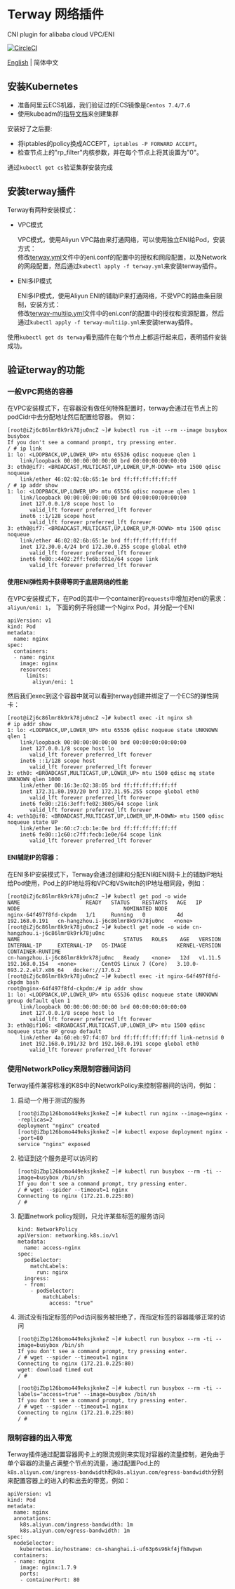 # Terway 网络插件

CNI plugin for alibaba cloud VPC/ENI

[![CircleCI](https://circleci.com/gh/AliyunContainerService/terway.svg?style=svg)](https://circleci.com/gh/AliyunContainerService/terway)

[English](./README.md) | 简体中文

## 安装Kubernetes

* 准备阿里云ECS机器，我们验证过的ECS镜像是`Centos 7.4/7.6`
* 使用kubeadm的[指导文档](https://kubernetes.io/docs/setup/independent/create-cluster-kubeadm/)来创建集群

安装好了之后要:

* 将iptables的policy换成ACCEPT，`iptables -P FORWARD ACCEPT`。
* 检查节点上的"rp_filter"内核参数，并在每个节点上将其设置为"0"。

通过`kubectl get cs`验证集群安装完成

## 安装terway插件

Terway有两种安装模式：

* VPC模式

	VPC模式，使用Aliyun VPC路由来打通网络，可以使用独立ENI给Pod，安装方式：<br />
	修改[terway.yml](./terway.yml)文件中的eni.conf的配置中的授权和网段配置，以及Network的网段配置，然后通过`kubectl apply -f terway.yml`来安装terway插件。

* ENI多IP模式

	ENI多IP模式，使用Aliyun ENI的辅助IP来打通网络，不受VPC的路由条目限制，安装方式：<br />
	修改[terway-multiip.yml](./terway-multiip.yml)文件中的eni.conf的配置中的授权和资源配置，然后通过`kubectl apply -f terway-multiip.yml`来安装terway插件。

使用`kubectl get ds terway`看到插件在每个节点上都运行起来后，表明插件安装成功。

## 验证terway的功能

### 一般VPC网络的容器

在VPC安装模式下，在容器没有做任何特殊配置时，terway会通过在节点上的podCidr中去分配地址然后配置给容器。
例如：

```
[root@iZj6c86lmr8k9rk78ju0ncZ ~]# kubectl run -it --rm --image busybox busybox
If you don't see a command prompt, try pressing enter.
/ # ip link
1: lo: <LOOPBACK,UP,LOWER_UP> mtu 65536 qdisc noqueue qlen 1
    link/loopback 00:00:00:00:00:00 brd 00:00:00:00:00:00
3: eth0@if7: <BROADCAST,MULTICAST,UP,LOWER_UP,M-DOWN> mtu 1500 qdisc noqueue
    link/ether 46:02:02:6b:65:1e brd ff:ff:ff:ff:ff:ff
/ # ip addr show
1: lo: <LOOPBACK,UP,LOWER_UP> mtu 65536 qdisc noqueue qlen 1
    link/loopback 00:00:00:00:00:00 brd 00:00:00:00:00:00
    inet 127.0.0.1/8 scope host lo
       valid_lft forever preferred_lft forever
    inet6 ::1/128 scope host
       valid_lft forever preferred_lft forever
3: eth0@if7: <BROADCAST,MULTICAST,UP,LOWER_UP,M-DOWN> mtu 1500 qdisc noqueue
    link/ether 46:02:02:6b:65:1e brd ff:ff:ff:ff:ff:ff
    inet 172.30.0.4/24 brd 172.30.0.255 scope global eth0
       valid_lft forever preferred_lft forever
    inet6 fe80::4402:2ff:fe6b:651e/64 scope link
       valid_lft forever preferred_lft forever
```

#### 使用ENI弹性网卡获得等同于底层网络的性能

在VPC安装模式下，在Pod的其中一个container的`requests`中增加对eni的需求： `aliyun/eni: 1`， 下面的例子将创建一个Nginx Pod，并分配一个ENI

```
apiVersion: v1
kind: Pod
metadata:
  name: nginx
spec:
  containers:
  - name: nginx
    image: nginx
    resources:
      limits:
        aliyun/eni: 1
```

然后我们exec到这个容器中就可以看到terway创建并绑定了一个ECS的弹性网卡：

```
[root@iZj6c86lmr8k9rk78ju0ncZ ~]# kubectl exec -it nginx sh
# ip addr show
1: lo: <LOOPBACK,UP,LOWER_UP> mtu 65536 qdisc noqueue state UNKNOWN qlen 1
    link/loopback 00:00:00:00:00:00 brd 00:00:00:00:00:00
    inet 127.0.0.1/8 scope host lo
       valid_lft forever preferred_lft forever
    inet6 ::1/128 scope host
       valid_lft forever preferred_lft forever
3: eth0: <BROADCAST,MULTICAST,UP,LOWER_UP> mtu 1500 qdisc mq state UNKNOWN qlen 1000
    link/ether 00:16:3e:02:38:05 brd ff:ff:ff:ff:ff:ff
    inet 172.31.80.193/20 brd 172.31.95.255 scope global eth0
       valid_lft forever preferred_lft forever
    inet6 fe80::216:3eff:fe02:3805/64 scope link
       valid_lft forever preferred_lft forever
4: veth1@if8: <BROADCAST,MULTICAST,UP,LOWER_UP,M-DOWN> mtu 1500 qdisc noqueue state UP
    link/ether 1e:60:c7:cb:1e:0e brd ff:ff:ff:ff:ff:ff
    inet6 fe80::1c60:c7ff:fecb:1e0e/64 scope link
       valid_lft forever preferred_lft forever
```

#### ENI辅助IP的容器：

在ENI多IP安装模式下，Terway会通过创建和分配ENI和ENI网卡上的辅助IP地址给Pod使用，Pod上的IP地址将和VPC和VSwitch的IP地址相同段，例如：

```
[root@iZj6c86lmr8k9rk78ju0ncZ ~]# kubectl get pod -o wide
NAME                     READY   STATUS    RESTARTS   AGE   IP              NODE                                 NOMINATED NODE
nginx-64f497f8fd-ckpdm   1/1     Running   0          4d    192.168.0.191   cn-hangzhou.i-j6c86lmr8k9rk78ju0nc   <none>
[root@iZj6c86lmr8k9rk78ju0ncZ ~]# kubectl get node -o wide cn-hangzhou.i-j6c86lmr8k9rk78ju0nc
NAME                                 STATUS   ROLES    AGE   VERSION   INTERNAL-IP     EXTERNAL-IP   OS-IMAGE                KERNEL-VERSION              CONTAINER-RUNTIME
cn-hangzhou.i-j6c86lmr8k9rk78ju0nc   Ready    <none>   12d   v1.11.5   192.168.0.154   <none>        CentOS Linux 7 (Core)   3.10.0-693.2.2.el7.x86_64   docker://17.6.2
[root@iZj6c86lmr8k9rk78ju0ncZ ~]# kubectl exec -it nginx-64f497f8fd-ckpdm bash
root@nginx-64f497f8fd-ckpdm:/# ip addr show
1: lo: <LOOPBACK,UP,LOWER_UP> mtu 65536 qdisc noqueue state UNKNOWN group default qlen 1
    link/loopback 00:00:00:00:00:00 brd 00:00:00:00:00:00
    inet 127.0.0.1/8 scope host lo
       valid_lft forever preferred_lft forever
3: eth0@if106: <BROADCAST,MULTICAST,UP,LOWER_UP> mtu 1500 qdisc noqueue state UP group default
    link/ether 4a:60:eb:97:f4:07 brd ff:ff:ff:ff:ff:ff link-netnsid 0
    inet 192.168.0.191/32 brd 192.168.0.191 scope global eth0
       valid_lft forever preferred_lft forever
```

### 使用NetworkPolicy来限制容器间访问

Terway插件兼容标准的K8S中的NetworkPolicy来控制容器间的访问，例如：

1. 启动一个用于测试的服务

	```
	[root@iZbp126bomo449eksjknkeZ ~]# kubectl run nginx --image=nginx --replicas=2
	deployment "nginx" created
	[root@iZbp126bomo449eksjknkeZ ~]# kubectl expose deployment nginx --port=80
	service "nginx" exposed
	```

2. 验证到这个服务是可以访问的

	```
	[root@iZbp126bomo449eksjknkeZ ~]# kubectl run busybox --rm -ti --image=busybox /bin/sh
	If you don't see a command prompt, try pressing enter.
	/ # wget --spider --timeout=1 nginx
	Connecting to nginx (172.21.0.225:80)
	/ #
	```

3. 配置network policy规则，只允许某些标签的服务访问

	```
	kind: NetworkPolicy
	apiVersion: networking.k8s.io/v1
	metadata:
	  name: access-nginx
	spec:
	  podSelector:
	    matchLabels:
	      run: nginx
	  ingress:
	  - from:
	    - podSelector:
	        matchLabels:
	          access: "true"
	  ```

4. 测试没有指定标签的Pod访问服务被拒绝了，而指定标签的容器能够正常的访问

	```
	[root@iZbp126bomo449eksjknkeZ ~]# kubectl run busybox --rm -ti --image=busybox /bin/sh
	If you don't see a command prompt, try pressing enter.
	/ # wget --spider --timeout=1 nginx
	Connecting to nginx (172.21.0.225:80)
	wget: download timed out
	/ #

	[root@iZbp126bomo449eksjknkeZ ~]# kubectl run busybox --rm -ti --labels="access=true" --image=busybox /bin/sh
	If you don't see a command prompt, try pressing enter.
	/ # wget --spider --timeout=1 nginx
	Connecting to nginx (172.21.0.225:80)
	/ #
	```

### 限制容器的出入带宽

Terway插件通过配置容器网卡上的限流规则来实现对容器的流量控制，避免由于单个容器的流量占满整个节点的流量，通过配置Pod上的`k8s.aliyun.com/ingress-bandwidth`和`k8s.aliyun.com/egress-bandwidth`分别来配置容器上的进入的和出去的带宽，例如：

```
apiVersion: v1
kind: Pod
metadata:
  name: nginx
  annotations:
    k8s.aliyun.com/ingress-bandwidth: 1m
    k8s.aliyun.com/egress-bandwidth: 1m
spec:
  nodeSelector:
    kubernetes.io/hostname: cn-shanghai.i-uf63p6s96kf4jfh8wpwn
  containers:
  - name: nginx
    image: nginx:1.7.9
    ports:
    - containerPort: 80
```
